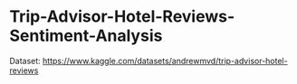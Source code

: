 # Trip-Advisor-Hotel-Reviews-Sentiment-Analysis
Dataset: https://www.kaggle.com/datasets/andrewmvd/trip-advisor-hotel-reviews
